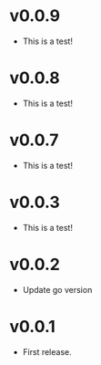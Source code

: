 # v0.0.9

- This is a test!

# v0.0.8

- This is a test!

# v0.0.7

- This is a test!

# v0.0.3

- This is a test!

# v0.0.2

- Update go version

# v0.0.1

- First release.